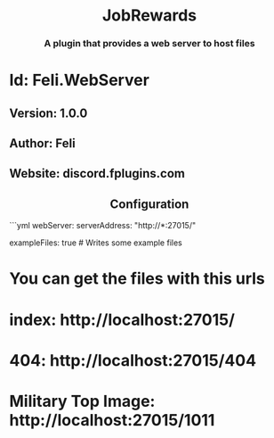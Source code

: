 <h1 align="center">JobRewards</h1>
<h3 align="center">A plugin that provides a web server to host files</h3>

# Id: Feli.WebServer
## Version: 1.0.0
## Author: Feli
## Website: discord.fplugins.com

<h2 align="center">Configuration</h1>
```yml
webServer:
  serverAddress: "http://*:27015/"

exampleFiles: true # Writes some example files

# You can get the files with this urls
# index: http://localhost:27015/
# 404: http://localhost:27015/404
# Military Top Image: http://localhost:27015/1011
```
